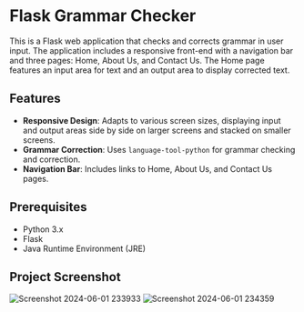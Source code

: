 # Flask Grammar Checker

This is a Flask web application that checks and corrects grammar in user input. The application includes a responsive front-end with a navigation bar and three pages: Home, About Us, and Contact Us. The Home page features an input area for text and an output area to display corrected text.

## Features

- **Responsive Design**: Adapts to various screen sizes, displaying input and output areas side by side on larger screens and stacked on smaller screens.
- **Grammar Correction**: Uses `language-tool-python` for grammar checking and correction.
- **Navigation Bar**: Includes links to Home, About Us, and Contact Us pages.

## Prerequisites

- Python 3.x
- Flask
- Java Runtime Environment (JRE)

## Project Screenshot
![Screenshot 2024-06-01 233933](https://github.com/bicky007/Django-projects/assets/128511616/0ff887de-7834-4fad-bdf4-32ee611f9d09)
![Screenshot 2024-06-01 234359](https://github.com/bicky007/Django-projects/assets/128511616/2fc7450c-8fda-4283-8871-b29a10320913)





